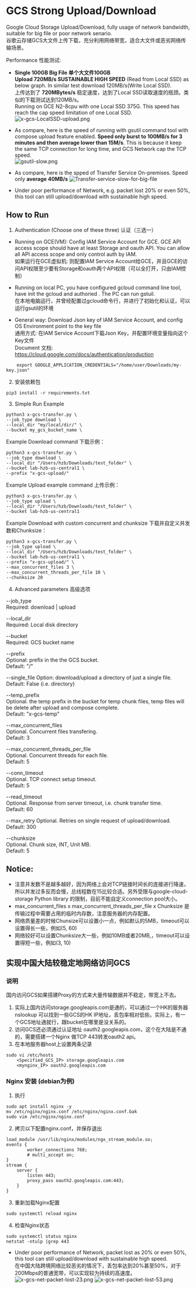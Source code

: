 # GCS Strong Upload/Download
Google Cloud Storage Upload/Download, fully usage of network bandwidth, suitable for big file or poor network senario.  
谷歌云存储GCS大文件上传下载，充分利用网络带宽，适合大文件或恶劣网络传输场景。  

Performance 性能测试:  
* **Single 100GB Big File 单个大文件100GB**  
**Upload 720MB/s SUSTAINABLE HIGH SPEED** (Read from Local SSD) as below graph. In similar test download 120MB/s(Write Local SSD).   
上传达到了 **720MBytes/s** 稳定速度，达到了Local SSD读取速度的瓶颈。类似的下载测试达到120MB/s。  
Running on GCE N2-8cpu with one Local SSD 375G. This speed has reach the cap speed limitation of one Local SSD.   
![x-gcs-LocalSSD-upload.png](./img/x-gcs-LocalSSD-upload.png)
  
* As compare, here is the speed of running with gsutil command tool with compose upload feature enabled. **Speed only burst to 100MB/s for 3 minutes and then average lower than 15M/s**. This is because it keep the same TCP connection for long time, and GCS Network cap the TCP speed.   
![gsutil-slow.png](./img/gsutil-slow.png)
  
* As compare, here is the spped of Transfer Service On-premises. Speed only **average 40MB/s**
![Transfer-service-slow-for-big-file](./img/Transfer-service-slow-for-big-file.png)

* Under poor performance of Network, e.g. packet lost 20% or even 50%, this tool can still upload/download with sustainable high speed.  

## How to Run
1. Authentication (Choose one of these three)  认证（三选一）
 - Running on GCE(VM): Config IAM Service Account for GCE. GCE API access scope should have at least Storage and oauth API. You can allow all API access scope and only control auth by IAM.  
 如果运行在GCE虚拟机: 则配置IAM Service Account给GCE，并且GCE的访问API权限至少要有Storage和oauth两个API权限（可以全打开，只由IAM控制）
   
 - Running on local PC, you have configured gcloud command line tool, have init the gcloud and authoried . The PC can run gstuil.  
 在本地电脑运行，并曾经配置过gcloud命令行，并进行了初始化和认证，可以运行gsutil的环境  
   
 - General way: Download Json key of IAM Service Account, and config OS Environment point to the key file  
 通用方式: 在IAM Service Account下载Json Key，并配置环境变量指向这个Key文件  
 Document 文档: https://cloud.google.com/docs/authentication/production
```
    export GOOGLE_APPLICATION_CREDENTIALS="/home/user/Downloads/my-key.json"  
```
    

2. 安装依赖包  
```
pip3 install -r requirements.txt
```

3. Simple Run Example  
```
python3 x-gcs-transfer.py \
--job_type download \
--local_dir "my/local/dir/" \
--bucket my_gcs_bucket_name \
```

Example Download command 下载示例：  
```
python3 x-gcs-transfer.py \
--job_type download \
--local_dir "/Users/hzb/Downloads/test_folder" \
--bucket lab-hzb-us-central1 \
--prefix "x-gcs-upload/"
```
Example Upload example command 上传示例：  
```
python3 x-gcs-transfer.py \
--job_type upload \
--local_dir "/Users/hzb/Downloads/test_folder" \
--bucket lab-hzb-us-central1 
```
Example Download with custom concurrent and chunksize 下载并自定义并发数和Chunksize：  
```
python3 x-gcs-transfer.py \
--job_type upload \
--local_dir "/Users/hzb/Downloads/test_folder" \
--bucket lab-hzb-us-central1 \
--prefix "x-gcs-upload/" \
--max_concurrent_files 3 \
--max_concurrent_threads_per_file 10 \
--chunksize 20
```

4. Advanced parameters  高级选项  

--job_type  
Required: download | upload  

--local_dir  
Required: Local disk directory  

--bucket  
Required: GCS bucket name  

--prefix  
Optional: prefix in the the GCS bucket.  
Default: "/"  

--single_file
Option: download/upload a directory of just a single file. 
Default: False (i.e. directory)

--temp_prefix  
Optional. the temp prefix in the bucket for temp chunk files, temp files will be delete after upload and compose complete.  
Default: "x-gcs-temp"  

--max_concurrent_files  
Optional. Concurrent files transfering.  
 Default: 3  

--max_concurrent_threads_per_file  
Optional. Concurrent threads for each file.  
Default: 5  

--conn_timeout  
Optional. TCP connect setup timeout.  
Default: 5  

--read_timeout  
Optional. Response from server timeout, i.e. chunk transfer time.  
Default: 60  

--max_retry 
Optional. Retries on single request of upload/download.  
Default: 300  

--chunksize  
Optional. Chunk size, INT, Unit MB.  
Default: 5

## Notice:
* 注意并发数不是越多越好，因为网络上会对TCP链接时间长的连接进行降速，所以并发过多反而会慢，总线程数在15比较合适。另外受限与google-cloud-storage Python library 的限制，目前不能自定义connection pool大小。    
* max_concurrent_files x max_concurrent_threads_per_file x Chunksize 是传输过程中需要占用的临时内存数，注意服务器的内存配置。  
* 网络质量差的时候Chunsize可以设置小一点，例如默认的5MB，timeout可以设置得长一些，例如(5, 60)  
* 网络较好可以设置Chunksize大一些，例如10MB或者20MB,，timeout可以设置得短一些，例如(3, 10)  

## 实现中国大陆较稳定地网络访问GCS
### 说明
国内访问GCS如果搭建Proxy的方式来大量传输数据并不稳定，带宽上不去。
1. 实际上国内访问storage.googleapis.com是通的，可以通过一个HK的服务器 nslookup 可以找到一些GCS的HK IP地址，丢包率相对低些。实际上，有一个GCS地址通就行，跟bucket在哪里是没关系的。  
2. 访问GCS还必须通过认证地址 oauth2.googleapis.com，这个在大陆是不通的，需要搭建一个Nginx 做TCP 443转发oauth2 api。
3. 在本地服务器host上设置两条记录 
```
sudo vi /etc/hosts
    <Specified_GCS_IP> storage.googleapis.com
    <mynginx_IP> oauth2.googleapis.com
```

### Nginx 安装 (debian为例)
1. 执行
```
sudo apt install nginx -y
mv /etc/nginx/nginx.conf /etc/nginx/nginx.conf.bak
sudo vim /etc/nginx/nginx.conf
```
2. 拷贝以下配置nginx.conf，并保存退出
```
load_module /usr/lib/nginx/modules/ngx_stream_module.so;
events {
        worker_connections 768;
        # multi_accept on;
}
stream {
    server {
        listen 443;
        proxy_pass oauth2.googleapis.com:443;
    }
}
```
3. 重新加载Nginx配置
```
sudo systemctl reload nginx
```
4. 检查Nginx状态
```
sudo systemctl status nginx
netstat -ntulp |grep 443
```

* Under poor performance of Network, packet lost as 20% or even 50%, this tool can still upload/download with sustainable high speed.  
在中国大陆跨境网络比较恶劣的情况下，丢包率达到20%甚至50%，对于200Mbps的普通宽带，可以实现较为持续的高速度。
![x-gcs-net-packet-lost-23.png](./img/x-gcs-net-packet-lost-23.png)
![x-gcs-net-packet-lost-53.png](./img/x-gcs-net-packet-lost-53.png)
